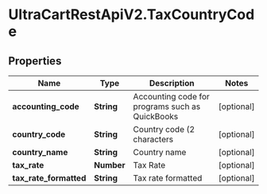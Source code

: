 # UltraCartRestApiV2.TaxCountryCode

## Properties
Name | Type | Description | Notes
------------ | ------------- | ------------- | -------------
**accounting_code** | **String** | Accounting code for programs such as QuickBooks | [optional] 
**country_code** | **String** | Country code (2 characters | [optional] 
**country_name** | **String** | Country name | [optional] 
**tax_rate** | **Number** | Tax Rate | [optional] 
**tax_rate_formatted** | **String** | Tax rate formatted | [optional] 


